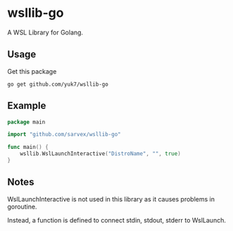 # wsllib-go
A WSL Library for Golang.

## Usage
Get this package
```
go get github.com/yuk7/wsllib-go
```

## Example
```go
package main

import "github.com/sarvex/wsllib-go"

func main() {
    wsllib.WslLaunchInteractive("DistroName", "", true)
}
```

## Notes
WslLaunchInteractive is not used in this library as it causes problems in goroutine.

Instead, a function is defined to connect stdin, stdout, stderr to WslLaunch.
